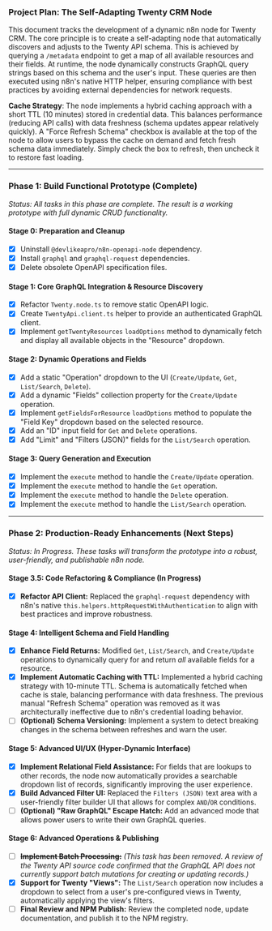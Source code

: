 ### Project Plan: The Self-Adapting Twenty CRM Node

This document tracks the development of a dynamic n8n node for Twenty CRM. The core principle is to create a self-adapting node that automatically discovers and adjusts to the Twenty API schema. This is achieved by querying a `/metadata` endpoint to get a map of all available resources and their fields. At runtime, the node dynamically constructs GraphQL query strings based on this schema and the user's input. These queries are then executed using n8n's native HTTP helper, ensuring compliance with best practices by avoiding external dependencies for network requests. 

**Cache Strategy**: The node implements a hybrid caching approach with a short TTL (10 minutes) stored in credential data. This balances performance (reducing API calls) with data freshness (schema updates appear relatively quickly). A "Force Refresh Schema" checkbox is available at the top of the node to allow users to bypass the cache on demand and fetch fresh schema data immediately. Simply check the box to refresh, then uncheck it to restore fast loading.

---

### **Phase 1: Build Functional Prototype (Complete)**

*Status: All tasks in this phase are complete. The result is a working prototype with full dynamic CRUD functionality.*

#### **Stage 0: Preparation and Cleanup**
- [x] Uninstall `@devlikeapro/n8n-openapi-node` dependency.
- [x] Install `graphql` and `graphql-request` dependencies.
- [x] Delete obsolete OpenAPI specification files.

#### **Stage 1: Core GraphQL Integration & Resource Discovery**
- [x] Refactor `Twenty.node.ts` to remove static OpenAPI logic.
- [x] Create `TwentyApi.client.ts` helper to provide an authenticated GraphQL client.
- [x] Implement `getTwentyResources` `loadOptions` method to dynamically fetch and display all available objects in the "Resource" dropdown.

#### **Stage 2: Dynamic Operations and Fields**
- [x] Add a static "Operation" dropdown to the UI (`Create/Update`, `Get`, `List/Search`, `Delete`).
- [x] Add a dynamic "Fields" collection property for the `Create/Update` operation.
- [x] Implement `getFieldsForResource` `loadOptions` method to populate the "Field Key" dropdown based on the selected resource.
- [x] Add an "ID" input field for `Get` and `Delete` operations.
- [x] Add "Limit" and "Filters (JSON)" fields for the `List/Search` operation.

#### **Stage 3: Query Generation and Execution**
- [x] Implement the `execute` method to handle the `Create/Update` operation.
- [x] Implement the `execute` method to handle the `Get` operation.
- [x] Implement the `execute` method to handle the `Delete` operation.
- [x] Implement the `execute` method to handle the `List/Search` operation.

---

### **Phase 2: Production-Ready Enhancements (Next Steps)**

*Status: In Progress. These tasks will transform the prototype into a robust, user-friendly, and publishable n8n node.*

#### **Stage 3.5: Code Refactoring & Compliance (In Progress)**
- [x] **Refactor API Client:** Replaced the `graphql-request` dependency with n8n's native `this.helpers.httpRequestWithAuthentication` to align with best practices and improve robustness.

#### **Stage 4: Intelligent Schema and Field Handling**
- [x] **Enhance Field Returns:** Modified `Get`, `List/Search`, and `Create/Update` operations to dynamically query for and return *all* available fields for a resource.
- [x] **Implement Automatic Caching with TTL:** Implemented a hybrid caching strategy with 10-minute TTL. Schema is automatically fetched when cache is stale, balancing performance with data freshness. The previous manual "Refresh Schema" operation was removed as it was architecturally ineffective due to n8n's credential loading behavior.
- [ ] **(Optional) Schema Versioning:** Implement a system to detect breaking changes in the schema between refreshes and warn the user.

#### **Stage 5: Advanced UI/UX (Hyper-Dynamic Interface)**
- [x] **Implement Relational Field Assistance:** For fields that are lookups to other records, the node now automatically provides a searchable dropdown list of records, significantly improving the user experience.
- [x] **Build Advanced Filter UI:** Replaced the `Filters (JSON)` text area with a user-friendly filter builder UI that allows for complex `AND`/`OR` conditions.
- [ ] **(Optional) "Raw GraphQL" Escape Hatch:** Add an advanced mode that allows power users to write their own GraphQL queries.

#### **Stage 6: Advanced Operations & Publishing**
- [ ] **~~Implement Batch Processing:~~** *(This task has been removed. A review of the Twenty API source code confirmed that the GraphQL API does not currently support batch mutations for creating or updating records.)*
- [x] **Support for Twenty "Views":** The `List/Search` operation now includes a dropdown to select from a user's pre-configured views in Twenty, automatically applying the view's filters.
- [ ] **Final Review and NPM Publish:** Review the completed node, update documentation, and publish it to the NPM registry.
